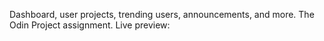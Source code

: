 Dashboard, user projects, trending users, announcements, and more.
The Odin Project assignment.
Live preview: 